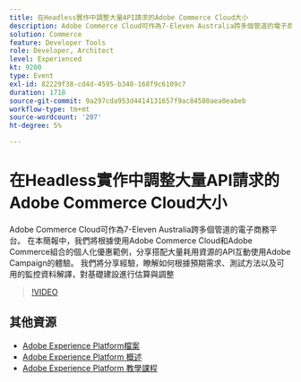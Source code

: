 ```yaml
---
title: 在Headless實作中調整大量API請求的Adobe Commerce Cloud大小
description: Adobe Commerce Cloud可作為7-Eleven Australia跨多個管道的電子商務平台。 在本簡報中，我們將根據使用Adobe Commerce Cloud和Adobe Commerce組合的個人化優惠範例，分享搭配大量耗用資源的API互動使用Adobe Campaign的體驗。 我們將分享經驗，瞭解如何根據預期需求、測試方法以及可用的監控資料解譯，對基礎建設進行估算與調整。
solution: Commerce
feature: Developer Tools
role: Developer, Architect
level: Experienced
kt: 9200
type: Event
exl-id: 82229f38-cd4d-4595-b348-168f9c6109c7
duration: 1718
source-git-commit: 9a297cda953d4414131657f9ac84580aea0eabeb
workflow-type: tm+mt
source-wordcount: '207'
ht-degree: 5%

---
```


# 在Headless實作中調整大量API請求的Adobe Commerce Cloud大小

Adobe Commerce Cloud可作為7-Eleven Australia跨多個管道的電子商務平台。 在本簡報中，我們將根據使用Adobe Commerce Cloud和Adobe Commerce組合的個人化優惠範例，分享搭配大量耗用資源的API互動使用Adobe Campaign的體驗。 我們將分享經驗，瞭解如何根據預期需求、測試方法以及可用的監控資料解譯，對基礎建設進行估算與調整

>[!VIDEO](https://video.tv.adobe.com/v/337726/?quality=12&learn=on&hidetitle=true)

## 其他資源

- [Adobe Experience Platform檔案](https://experienceleague.adobe.com/docs/experience-platform.html?lang=zh-Hant)
- [Adobe Experience Platform 概述](https://experienceleague.adobe.com/docs/experience-platform/landing/home.html?lang=zh-Hant)
- [Adobe Experience Platform 教學課程](https://experienceleague.adobe.com/docs/platform-learn/tutorials/overview.html?lang=zh-Hant)
